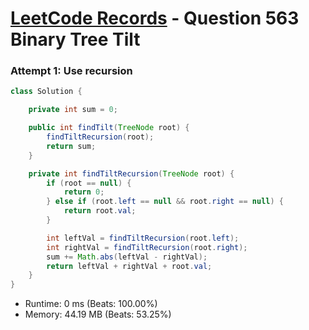 # [LeetCode Records](../../README.md) - Question 563 Binary Tree Tilt

### Attempt 1: Use recursion
```java
class Solution {

    private int sum = 0;

    public int findTilt(TreeNode root) {
        findTiltRecursion(root);
        return sum;
    }

    private int findTiltRecursion(TreeNode root) {
        if (root == null) {
            return 0;
        } else if (root.left == null && root.right == null) {
            return root.val;
        }

        int leftVal = findTiltRecursion(root.left);
        int rightVal = findTiltRecursion(root.right);
        sum += Math.abs(leftVal - rightVal);
        return leftVal + rightVal + root.val;
    }
}
```
- Runtime: 0 ms (Beats: 100.00%)
- Memory: 44.19 MB (Beats: 53.25%)

<br>
